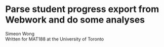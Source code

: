 # Parse student progress export from Webwork and do some analyses

Simeon Wong  
Written for MAT188 at the University of Toronto
